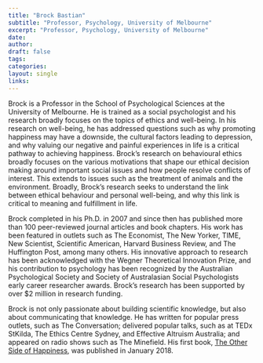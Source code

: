 ```yaml
---
title: "Brock Bastian"
subtitle: "Professor, Psychology, University of Melbourne"
excerpt: "Professor, Psychology, University of Melbourne"
date: 
author:
draft: false
tags:
categories:
layout: single
links:
---
```


Brock is a Professor in the School of Psychological Sciences at the University of Melbourne. He is trained as a social psychologist and his research broadly focuses on the topics of ethics and well-being.
In his research on well-being, he has addressed questions such as why promoting happiness may have a downside, the cultural factors leading to depression, and why valuing our negative and painful experiences in life is a critical pathway to achieving happiness. Brock’s research on behavioural ethics broadly focuses on the various motivations that shape our ethical decision making around important social issues and how people resolve conflicts of interest. This extends to issues such as the treatment of animals and the environment. Broadly, Brock’s research seeks to understand the link between ethical behaviour and personal well-being, and why this link is critical to meaning and fulfillment in life.

Brock completed in his Ph.D. in 2007 and since then has published more than 100 peer-reviewed journal articles and book chapters. His work has been featured in outlets such as The Economist, The New Yorker, TIME, New Scientist, Scientific American, Harvard Business Review, and The Huffington Post, among many others. His innovative approach to research has been acknowledged with the Wegner Theoretical Innovation Prize, and his contribution to psychology has been recognized by the Australian Psychological Society and Society of Australasian Social Psychologists early career researcher awards. Brock’s research has been supported by over $2 million in research funding.

Brock is not only passionate about building scientific knowledge, but also about communicating that knowledge. He has written for popular press outlets, such as The Conversation; delivered popular talks, such as at TEDx StKilda, The Ethics Centre Sydney, and Effective Altruism Australia; and appeared on radio shows such as The Minefield. His first book, [The Other Side of Happiness](https://www.brockbastian.com/book/), was published in January 2018.
